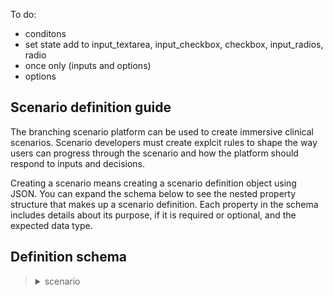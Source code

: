 To do:
- conditons
- set state add to input_textarea, input_checkbox, checkbox, input_radios, radio
- once only (inputs and options)
- options

## Scenario definition guide

The branching scenario platform can be used to create immersive clinical scenarios. Scenario developers must create explcit rules to shape the way users can progress through the scenario and how the platform should respond to inputs and decisions.

Creating a scenario means creating a scenario definition object using JSON. You can expand the schema below to see the nested property structure that makes up a scenario definition. Each property in the schema includes details about its purpose, if it is required or optional, and the expected data type.

## Definition schema

> <details><summary>scenario</summary>
>
> `object | required`
>
> Defines the appearance and behaviour of the scenario.
>>
>> <details><summary>title</summary>
>>
>> `string | required`
>>
>> The principle title/name of the scenario.
>>
>> Displays at the top of the window.
>> </details>
>>
>> <details><summary>subtitle</summary>
>>
>> `string | optional`
>>
>> The secondary title/strapline of the scenario.
>>
>> Displays below the title, at the top of the window.
>> </details>
>>
>> <details><summary>config</summary>
>>
>> `object | required`
>>
>> Changes the behaviour of the scenario such as default scores or enabling developer mode.
>>>
>>> <details><summary>development</summary>
>>>
>>> `object | required`
>>>
>>> Configuration settings related to developer mode.
>>>>
>>>> <details><summary>developerPanelVisible</summary>
>>>>
>>>> `boolean | optional (default false)`
>>>> 
>>>> Sets the visibility of the developer panel at the bottom of the window.
>>>> </details>
>>>>
>>>> <details><summary>startNode</summary>
>>>>
>>>> `integer | optional (default 0)`
>>>>
>>>> The index of the node to show when the scenario starts.
>>>> </details>
>>>>
>>> </details>
>>> <details><summary>nodes</summary>
>>>
>>> `object | required`
>>>
>>> Configuration settings related to nodes and objects they contain.
>>>>
>>>> <details><summary>contents</summary>
>>>>
>>>> `object | required`
>>>>
>>>> Configuration settings related to content elements.
>>>>>
>>>>> <details><summary>input_textarea</summary>
>>>>>
>>>>> `object | required`
>>>>>
>>>>> Configuration settings related to input_textarea components.
>>>>>>
>>>>>> <details><summary>minLength</summary>
>>>>>>
>>>>>> `integer | required`
>>>>>>
>>>>>> The minimum number of characters required for a input_textarea to be submitted.
>>>>>> </details>
>>>>>>
>>>>>> <details><summary>defaultScore</summary>
>>>>>>
>>>>>> `integer | required`
>>>>>>
>>>>>> The score assigned for each keyword matched by the user if a custom score for that keyword is not defined.
>>>>>> </details>
>>>>>>
>>>>> </details>
>>>>>
>>>>> <details><summary>input_checkbox</summary>
>>>>>
>>>>> `object | required`
>>>>>
>>>>> Configuration settings related to input_checkbox components.
>>>>>>
>>>>>> <details><summary>defaultScore</summary>
>>>>>>
>>>>>> `object | required`
>>>>>>
>>>>>> Defines the score assigned for each checkbox selected by the user if a custom score for that checkbox is not defined.
>>>>>>>
>>>>>>> <details><summary>recommended</summary>
>>>>>>>
>>>>>>> `integer | required`
>>>>>>>
>>>>>>> The default score for a checkbox if it has the property `recommended: true` or `recommended: undefined`.
>>>>>>> </details>
>>>>>>>
>>>>>>> <details><summary>notRecommended</summary>
>>>>>>>
>>>>>>> `integer | required`
>>>>>>>
>>>>>>> The default score for a checkbox if it has the property `recommended: false`.
>>>>>>> </details>
>>>>>>>
>>>>>> </details>
>>>>>>
>>>>> </details>
>>>>>
>>>>> <details><summary>input_radios</summary>
>>>>>
>>>>> `object | required`
>>>>>
>>>>> Configuration settings related to input_radios components.
>>>>>>
>>>>>> <details><summary>defaultScore</summary>
>>>>>>
>>>>>> `object | required`
>>>>>>
>>>>>> Defines the score assigned for a radio button selected by the user if a custom score for that radio button is not defined.
>>>>>>>
>>>>>>> <details><summary>recommended</summary>
>>>>>>>
>>>>>>> `integer | required`
>>>>>>>
>>>>>>> The default score for a radio button if it has the property `recommended: true` or `recommended: undefined`.
>>>>>>> </details>
>>>>>>>
>>>>>>> <details><summary>notRecommended</summary>
>>>>>>>
>>>>>>> `integer | required`
>>>>>>>
>>>>>>> The default score for a radio button if it has the property `recommended: false`.
>>>>>>> </details>
>>>>>>>
>>>>>> </details>
>>>>>>
>>>>> </details>
>>>>>
>>>> </details>
>>>>
>>> </details>
>>>
>> </details>
>>
>> <details><summary>state</summary>
>>
>> `object | optional`
>>
>> Required only if using the state management feature of the branching scenario platform. The scenario creator can define a structure for the state object using JSON which can be as complex as required.
>>
>> For example, state might contain the objects `user`, `environment` and `patient` each of which contain their own data which changes in response to a users interaction with the scenario.
>> </details>
>>
>> <details><summary>nodes</summary>
>>
>> `array | required`
>>
>> Contains the node objects through which the user moves as the progress through the scenario.
>>>
>>> <details><summary>node</summary>
>>>
>>> `object | required (minimum 1 within nodes array)`
>>>
>>> Each node object within the nodes array defines a step on a path through the scenario.
>>>>
>>>> <details><summary>id</summary>
>>>>
>>>> `string | required | unique (amongst node objects in nodes array) | no spaces`
>>>>
>>>> Identifies the node. Used for conditional tests.
>>>> </details>
>>>>
>>>> <details><summary>title</summary>
>>>>
>>>> `string | required`
>>>>
>>>> Appears at the top of the main content panel when the node is active.
>>>> </details>
>>>>
>>>> <details><summary>contents</summary>
>>>>
>>>> `array | optional`
>>>>
>>>> Contains the content objects which appear in the middle of the main content panel. If not defined the contents area for the node will be blank.
>>>>
>>>> *Schema of properties for ALL content objects:*
>>>>>
>>>>> <details><summary>content</summary>
>>>>>
>>>>> `object | optional`
>>>>>
>>>>> Each content object within the contents array defines a element to appear in the main content area. These are rendered in order with the first defined object at the top. If no content objects are defined within the contents array for a node, the contents area for the node will be blank.
>>>>>>
>>>>>> <details><summary>id</summary>
>>>>>>
>>>>>> `string | required | unique (amongst content objects in contents array of current node) | no spaces`
>>>>>>
>>>>>> Identifies the content object. Used for conditional testing.
>>>>>> </details>
>>>>>>
>>>>>> <details><summary>type</summary>
>>>>>>
>>>>>> `string | required`
>>>>>>
>>>>>> Defines the type of content amongst the available options:
>>>>>>
>>>>>> - `text_paragraph`
>>>>>> - `text_emphasis`
>>>>>> - `text_heading`
>>>>>> - `text_link`
>>>>>> - `text_bullets`
>>>>>> - `text_numbers`
>>>>>>
>>>>>> *Content object will have other properties dependent on property `type`, see below.*
>>>>>> </details>
>>>>>>
>>>>>> <details><summary>excludeFromNotes</summary>
>>>>>>
>>>>>> `boolean | optional (default: false)`
>>>>>>
>>>>>> If `true` will prevent casenote entries being generated for the content object.
>>>>>> </details>
>>>>>>
>>>>>> <details><summary>excludeFromLog</summary>
>>>>>>
>>>>>> `boolean | optional (default: false)`
>>>>>>
>>>>>> If `true` will prevent log entries being generated for the content object.
>>>>>> </details>
>>>>>>
>>>>> </details>
>>>>>
>>>> *Schema of properties for specific content types:*
>>>>>
>>>>> <br>Text-based elements:
>>>>> <details><summary>text_paragraph</summary>
>>>>>
>>>>> *These properties in addition to those for all content objects shown above*
>>>>>>
>>>>>> <details><summary>text</summary>
>>>>>>
>>>>>> `string | required`
>>>>>>
>>>>>> Rendered as regular paragraph text in the content area.
>>>>>> </details>
>>>>>>
>>>>>> <details><summary>bold</summary>
>>>>>>
>>>>>> `boolean | optional (default: false)`
>>>>>>
>>>>>> If `true` paragraph text will be **bold**.
>>>>>> </details>
>>>>>>
>>>>> </details>
>>>>>
>>>>> <details><summary>text_emphasis</summary>
>>>>>
>>>>> *These properties in addition to those for all content objects shown above*
>>>>>>
>>>>>> <details><summary>text</summary>
>>>>>>
>>>>>> `string | required`
>>>>>>
>>>>>> Rendered as large italicised centered text in the content area.
>>>>>> </details>
>>>>>>
>>>>> </details>
>>>>>
>>>>> <details><summary>text_heading</summary>
>>>>>
>>>>> *These properties in addition to those for all content objects shown above*
>>>>>>
>>>>>> <details><summary>text</summary>
>>>>>>
>>>>>> `string | required`
>>>>>>
>>>>>> Rendered as heading text in the content area.
>>>>>> </details>
>>>>>>
>>>>>> <details><summary>level</summary>
>>>>>>
>>>>>> `integer | required`
>>>>>>
>>>>>> Sets the size/importance for the heading text. Options:
>>>>>> - `1` (equivalent to `<h3>`)
>>>>>> - `2` (equivalent to `<h4>`)
>>>>>> - `3` (equivalent to `<h5>`)
>>>>>> </details>
>>>>>>
>>>>>> <details><summary>center</summary>
>>>>>>
>>>>>> `boolean | optional (default: false)`
>>>>>>
>>>>>> If `true` heading will be horizontally centered in the content area.
>>>>>> </details>
>>>>>>
>>>>> </details>
>>>>>
>>>>> <details><summary>text_link</summary>
>>>>>
>>>>> *These properties in addition to those for all content objects shown above*
>>>>>>
>>>>>> <details><summary>text</summary>
>>>>>>
>>>>>> `string | required`
>>>>>>
>>>>>> Rendered as text formatted as a link in the content area.
>>>>>> </details>
>>>>>>
>>>>>> <details><summary>link</summary>
>>>>>>
>>>>>> `string | required`
>>>>>>
>>>>>> A resolvable URL (absolute or relative) which will be opened in a new tab when the text is clicked.
>>>>>> </details>
>>>>>>
>>>>> </details>
>>>>>
>>>>> <details><summary>text_bullets</summary>
>>>>>
>>>>> *These properties in addition to those for all content objects shown above*
>>>>>>
>>>>>> <details><summary>text</summary>
>>>>>>
>>>>>> `string | optional`
>>>>>>
>>>>>> Rendered as regular paragraph text in the content area above the bullet points. If not defined the bullet points appear without preceeding paragraph.
>>>>>> </details>
>>>>>>
>>>>>> <details><summary>items</summary>
>>>>>>
>>>>>> `array | required`
>>>>>>
>>>>>> Contains the item strings to appear on each bullet point. Rendered in order with the first item in the array appearing at the top of the list.
>>>>>>>
>>>>>>> <details><summary>item</summary>
>>>>>>>
>>>>>>> `string | required (minimum 1 within array items)`
>>>>>>>
>>>>>>> The text which appears for this bullet point.
>>>>>>> </details>
>>>>>>>
>>>>>> </details>
>>>>>>
>>>>> </details>
>>>>>
>>>>> <details><summary>text_numbers</summary>
>>>>>
>>>>> *These properties in addition to those for all content objects shown above*
>>>>>>
>>>>>> <details><summary>text</summary>
>>>>>>
>>>>>> `string | optional`
>>>>>>
>>>>>> Rendered as regular paragraph text in the content area above the numbered points. If not defined the numbered points appear without preceeding paragraph.
>>>>>> </details>
>>>>>>
>>>>>> <details><summary>items</summary>
>>>>>>
>>>>>> `array | required`
>>>>>>
>>>>>> Contains the item strings to appear on each numbered point. Rendered in order with the first item in the array as number 1 on the list.
>>>>>>>
>>>>>>> <details><summary>item</summary>
>>>>>>>
>>>>>>> `string | required (minimum 1 within array items)`
>>>>>>>
>>>>>>> The text which appears for this bullet point.
>>>>>>> </details>
>>>>>>>
>>>>>> </details>
>>>>>>
>>>>> </details>
>>>>>
>>>>> <br>Media elements:
>>>>> <details><summary>media_image</summary>
>>>>>
>>>>> *These properties in addition to those for all content objects shown above*
>>>>>>
>>>>>> <details><summary>text</summary>
>>>>>>
>>>>>> `string | required`
>>>>>>
>>>>>> The 'alt' text for the image which appears if the image fails to load, and is used by users of assistive technology.
>>>>>> </details>
>>>>>>
>>>>>> <details><summary>path</summary>
>>>>>>
>>>>>> `string | required`
>>>>>>
>>>>>> The filename (including file type extension) of the image to be rendered. The image should be placed in the folder `scenario/img/`. If placed in a sub-directory within this folder, include this: e.g. `my-sub-directory/my-image.jpg`.
>>>>>> </details>
>>>>>>
>>>>>> <details><summary>caption</summary>
>>>>>>
>>>>>> `object | optional`
>>>>>>
>>>>>> Defines a caption to appear below the image. If not defined, no caption will appear.
>>>>>>>
>>>>>>> <details><summary>text</summary>
>>>>>>>
>>>>>>> `string | required`
>>>>>>>
>>>>>>> Rendered as centered paragraph text below the image. Formatted as a link if the caption->link property is defined.
>>>>>>> </details>
>>>>>>>
>>>>>>> <details><summary>link</summary>
>>>>>>>
>>>>>>> `string | required`
>>>>>>>
>>>>>>> A resolvable URL (absolute or relative) which will be opened in a new tab when the caption text is clicked. If not defined the caption text is not clickable.
>>>>>>> </details>
>>>>>>>
>>>>>> </details>
>>>>>>
>>>>> </details>
>>>>>
>>>>> <br>Layout elements:
>>>>> <details><summary>layout_spacer</summary>
>>>>>
>>>>> *These properties in addition to those for all content objects shown above*
>>>>>>
>>>>>> <details><summary>size</summary>
>>>>>>
>>>>>> `integer | required`
>>>>>>
>>>>>> The size of the spacer element as vh units (percentage of the height of the users window).
>>>>>> </details>
>>>>>>
>>>>> </details>
>>>>>
>>>>> <details><summary>layout_columns</summary>
>>>>>
>>>>> *These properties in addition to those for all content objects shown above*
>>>>>>
>>>>>> <details><summary>columns</summary>
>>>>>>
>>>>>> `array | required`
>>>>>>
>>>>>> Contains the column objects which are to appear side-by-side in the content area.
>>>>>>>
>>>>>>> <details><summary>column</summary>
>>>>>>>
>>>>>>> `object | required (minimum 2)`
>>>>>>>
>>>>>>> Defined like a regular content element (e.g. text_paragraph) but with the additional optional property of `colWidth`.
>>>>>>>>
>>>>>>>> <details><summary>colWidth</summary>
>>>>>>>>
>>>>>>>> `integer | optional`
>>>>>>>>
>>>>>>>> Defines the proportion of the width of the content area that this column should take up as a division of 12. If not defined then the columns will automatically set their width.
>>>>>>>>
>>>>>>>> E.g.:
>>>>>>>> - Two columns both with `colWidth: 6` will take up half the width each.
>>>>>>>> - Three columns; one with `colWidth: 6` will take up half the width; the other two with `colWidth: undefined` will take up the remaining half between them each automatically according to content.
>>>>>>>> </details>
>>>>>>>>
>>>>>>> </details>
>>>>>>>
>>>>>> </details>
>>>>>>
>>>>> </details>
>>>>>
>>>>> <br>Input/interactive elements:
>>>>> <details><summary>input_textarea</summary>
>>>>>
>>>>> *These properties in addition to those for all content objects shown above*
>>>>>>
>>>>>> <details><summary>text</summary>
>>>>>>
>>>>>> `string | required`
>>>>>>
>>>>>> Rendered as regular paragraph text above the input textarea.
>>>>>> </details>
>>>>>>
>>>>>> <details><summary>keywords</summary>
>>>>>>
>>>>>> `array | optional`
>>>>>>
>>>>>> Contains the keyword objects which trigger a response to the users entry. If not defined the user entry will never generate a response.
>>>>>>>
>>>>>>> <details><summary>keyword</summary>
>>>>>>>
>>>>>>> `object | required (minimum 1)`
>>>>>>>
>>>>>>> Defines a group of trigger words which each generate the same response.
>>>>>>>>
>>>>>>>> <details><summary>id</summary>
>>>>>>>>
>>>>>>>> `string | required | unique (amongst keyword objects in keyword array) | no spaces`
>>>>>>>>
>>>>>>>> Identifies the keyword object. Used for conditional tests.
>>>>>>>> </details>
>>>>>>>>
>>>>>>>> <details><summary>title</summary>
>>>>>>>>
>>>>>>>> `string | required`
>>>>>>>>
>>>>>>>> Title for the concept identified by this keyword concept. Used by feedback mechanisms (e.g. to make suggestions to the user about keywords they missed).
>>>>>>>> </details>
>>>>>>>>
>>>>>>>> <details><summary>triggers</summary>
>>>>>>>>
>>>>>>>> `array | optional`
>>>>>>>>
>>>>>>>> Contains the trigger word strings. If any one of these is triggered the keyword object response will be shown.
>>>>>>>>>
>>>>>>>>> <details><summary>trigger</summary>
>>>>>>>>>
>>>>>>>>> `string | required (minimum 1) | lowercase`
>>>>>>>>>
>>>>>>>>> The string to search within the users entry for.
>>>>>>>>> </details>
>>>>>>>>>
>>>>>>>> </details>
>>>>>>>>
>>>>>>>> <details><summary>response</summary>
>>>>>>>>
>>>>>>>> `string | optional`
>>>>>>>>
>>>>>>>> All responses, for keywords where one or more trigger word have been matched, are shown to the user after they click submit for the input_textarea. If a keyword object does not have a response defined, matching it will not generate a response.
>>>>>>>> </details>
>>>>>>>>
>>>>>>>> <details><summary>recommended</summary>
>>>>>>>>
>>>>>>>> `boolean | optional (default: true)`
>>>>>>>>
>>>>>>>> Used by feedback mechanisms to suggest to user if they missed a correct concept (`recommended: true`), or incorrectly identified an inappropriate concept (`recommended: false`).
>>>>>>>> </details>
>>>>>>>>
>>>>>>>> <details><summary>score</summary>
>>>>>>>>
>>>>>>>> `integer | optional`
>>>>>>>>
>>>>>>>>  The score assigned for matching this keyword. Can be positive, negative or 0. If not defined the default score set in the config will be used instead.
>>>>>>>> </details>
>>>>>>>>
>>>>>>>> <details><summary>setState</summary>
>>>>>>>>
>>>>>>>> `array | optional`
>>>>>>>>
>>>>>>>> Contains state objects to be set if the keyword is matched. If not defined the state object is not altered by submitting this input_textarea. A keyword setState value takes priority over a input_textarea setState value.
>>>>>>>>>
>>>>>>>>> <details><summary>state</summary>
>>>>>>>>>
>>>>>>>>> `object | required (minimum 1)`
>>>>>>>>>
>>>>>>>>> Defines the state property to update and the new value.
>>>>>>>>>>
>>>>>>>>>> <details><summary>path</summary>
>>>>>>>>>>
>>>>>>>>>> `array | required`
>>>>>>>>>>
>>>>>>>>>> Contains strings which together define the property to be updated. For example, to update `state.user.grade` use `path: ["user","grade"]`.
>>>>>>>>>>>
>>>>>>>>>>> <details><summary>item</summary>
>>>>>>>>>>>
>>>>>>>>>>> `string | required (minimum 1)`
>>>>>>>>>>>
>>>>>>>>>>> Component of the path to the target state property to be updated.
>>>>>>>>>>> </details>
>>>>>>>>>>>
>>>>>>>>>> </details>
>>>>>>>>>>
>>>>>>>>>> <details><summary>value</summary>
>>>>>>>>>>
>>>>>>>>>> `string/integer/float | required`
>>>>>>>>>>
>>>>>>>>>> The value to set the target state property with.
>>>>>>>>>> </details>
>>>>>>>>>>
>>>>>>>>> </details>
>>>>>>>>>
>>>>>>>> </details>
>>>>>>>>
>>>>>>> </details>
>>>>>>>
>>>>>> </details>
>>>>>>
>>>>> </details>
>>>>>
>>>>> <details><summary>input_checkbox</summary>
>>>>>
>>>>> *These properties in addition to those for all content objects shown above*
>>>>>>
>>>>>> <details><summary>text</summary>
>>>>>>
>>>>>> `string | required`
>>>>>>
>>>>>> Rendered as regular paragraph text above the checkboxes.
>>>>>> </details>
>>>>>>
>>>>>> <details><summary>checkboxes</summary>
>>>>>>
>>>>>> `array | required`
>>>>>>
>>>>>> Contains the checkbox objects for the user to choose from.
>>>>>>>
>>>>>>> <details><summary>checkbox</summary>
>>>>>>>
>>>>>>> `object | required (minimum 1)`
>>>>>>>
>>>>>>> Defines a checkbox the user can select.
>>>>>>>>
>>>>>>>> <details><summary>id</summary>
>>>>>>>>
>>>>>>>> `string | required | unique (amongst checkbox objects in checkboxes array) | no spaces`
>>>>>>>>
>>>>>>>> Identifies the checkbox object. Used for conditional tests.
>>>>>>>> </details>
>>>>>>>>
>>>>>>>> <details><summary>title</summary>
>>>>>>>>
>>>>>>>> `string | required`
>>>>>>>>
>>>>>>>> Title for the checkbox. Shown by the checkbox and used by feedback mechanisms (e.g. to make suggestions to the user about checkboxes they missed).
>>>>>>>> </details>
>>>>>>>>
>>>>>>>> <details><summary>response</summary>
>>>>>>>>
>>>>>>>> `string | optional`
>>>>>>>>
>>>>>>>> All responses, for checkboxes which are selected, are shown to the user after they click submit for the input_checkbox. If a checkbox object does not have a response defined, selecting it will not generate a response.
>>>>>>>> </details>
>>>>>>>>
>>>>>>>> <details><summary>recommended</summary>
>>>>>>>>
>>>>>>>> `boolean | optional (default: true)`
>>>>>>>>
>>>>>>>> Used by feedback mechanisms to suggest to user if they missed a correct checkbox (`recommended: true`), or incorrectly selected an inappropriate checkbox (`recommended: false`).
>>>>>>>> </details>
>>>>>>>>
>>>>>>>> <details><summary>score</summary>
>>>>>>>>
>>>>>>>> `integer | optional`
>>>>>>>>
>>>>>>>>  The score assigned for selecting this checkbox. Can be positive, negative or 0. If not defined the default score set in the config will be used instead.
>>>>>>>> </details>
>>>>>>>>
>>>>>>> </details>
>>>>>>>
>>>>>> </details>
>>>>>>
>>>>> </details>
>>>>>
>>>>> <details><summary>input_radios</summary>
>>>>>
>>>>> *These properties in addition to those for all content objects shown above*
>>>>>>
>>>>>> <details><summary>text</summary>
>>>>>>
>>>>>> `string | required`
>>>>>>
>>>>>> Rendered as regular paragraph text above the radio buttons.
>>>>>> </details>
>>>>>>
>>>>>> <details><summary>radios</summary>
>>>>>>
>>>>>> `array | required`
>>>>>>
>>>>>> Contains the radio objects for the user to choose from.
>>>>>>>
>>>>>>> <details><summary>radio</summary>
>>>>>>>
>>>>>>> `object | required (minimum 1)`
>>>>>>>
>>>>>>> Defines a radio button the user can select.
>>>>>>>>
>>>>>>>> <details><summary>id</summary>
>>>>>>>>
>>>>>>>> `string | required | unique (amongst radio objects in radios array) | no spaces`
>>>>>>>>
>>>>>>>> Identifies the radio object. Used for conditional tests.
>>>>>>>> </details>
>>>>>>>>
>>>>>>>> <details><summary>title</summary>
>>>>>>>>
>>>>>>>> `string | required`
>>>>>>>>
>>>>>>>> Title for the radio button. Shown by the radio button and used by feedback mechanisms (e.g. to make suggestions to the user about a radio button they should have selected).
>>>>>>>> </details>
>>>>>>>>
>>>>>>>> <details><summary>response</summary>
>>>>>>>>
>>>>>>>> `string | optional`
>>>>>>>>
>>>>>>>> The responses for the radio button which is selected is shown to the user after they click submit for the input_radios. If a radio object does not have a response defined, selecting it will not generate a response.
>>>>>>>> </details>
>>>>>>>>
>>>>>>>> <details><summary>recommended</summary>
>>>>>>>>
>>>>>>>> `boolean | optional (default: true)`
>>>>>>>>
>>>>>>>> Used by feedback mechanisms to suggest to user if they missed a correct radio button (`recommended: true`), or incorrectly selected an inappropriate radio button (`recommended: false`).
>>>>>>>> </details>
>>>>>>>>
>>>>>>>> <details><summary>score</summary>
>>>>>>>>
>>>>>>>> `integer | optional`
>>>>>>>>
>>>>>>>>  The score assigned for selecting this radio button. Can be positive, negative or 0. If not defined the default score set in the config will be used instead.
>>>>>>>> </details>
>>>>>>>>
>>>>>>> </details>
>>>>>>>
>>>>>> </details>
>>>>>>
>>>>> </details>
>>>>>
>>>> </details>
>>>>
>>>> <details><summary>options</summary>
>>>>
>>>> `array | optional`
>>>>
>>>> Contains the option objects which appear at the bottom of the main content panel. If not defined the options area for the node will be blank.
>>>> </details>
>>>>
>>>> <details><summary>excludeFromNotes</summary>
>>>>
>>>> `boolean | optional (default: false)`
>>>>
>>>> If `true` will prevent casenote entries being generated for the node regardless of the excludeFromNotes value set for the contents/options of the node.
>>>> </details>
>>>>
>>>> <details><summary>excludeFromLog</summary>
>>>>
>>>> `boolean | optional (default: false)`
>>>>
>>>> If `true` will prevent scenario log entries being generated for the node regardless of the excludeFromLog value set for the contents/options of the node.
>>>> </details>
>>>>
>>> </details>
>>>
>> </details>
>>
> </details>
>